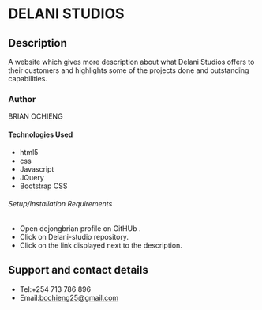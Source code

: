 # DELANI STUDIOS
 
## Description
 A website which gives more description about what Delani Studios offers to their customers and highlights some of the  projects done and outstanding capabilities.

### Author
 BRIAN OCHIENG 

 
#### Technologies Used
* html5
* css
* Javascript
* JQuery
* Bootstrap CSS


###### Setup/Installation Requirements
* Open dejongbrian profile on GitHUb .
* Click on Delani-studio repository.
* Click on the link displayed next to the description.


## Support and contact details
* Tel:+254 713 786 896
* Email:bochieng25@gmail.com
